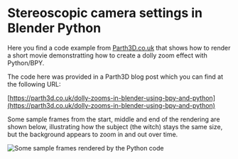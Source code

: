 # Stereoscopic camera settings in Blender Python

Here you find a code example from [Parth3D.co.uk](https://parth3d.co.uk/) that shows how to render a short movie demonstratting how to create a dolly zoom effect with Python/BPY.

The code here was provided in a Parth3D blog post which you can find at the following URL:

[https://parth3d.co.uk/dolly-zooms-in-blender-using-bpy-and-python](https://parth3d.co.uk/dolly-zooms-in-blender-using-bpy-and-python)

Some sample frames from the start, middle and end of the rendering are shown below, illustrating how the subject (the witch) stays the same size, but the background appears to zoom in and out over time.

![Some sample frames rendered by the Python code](./bpydollyframes.png)
